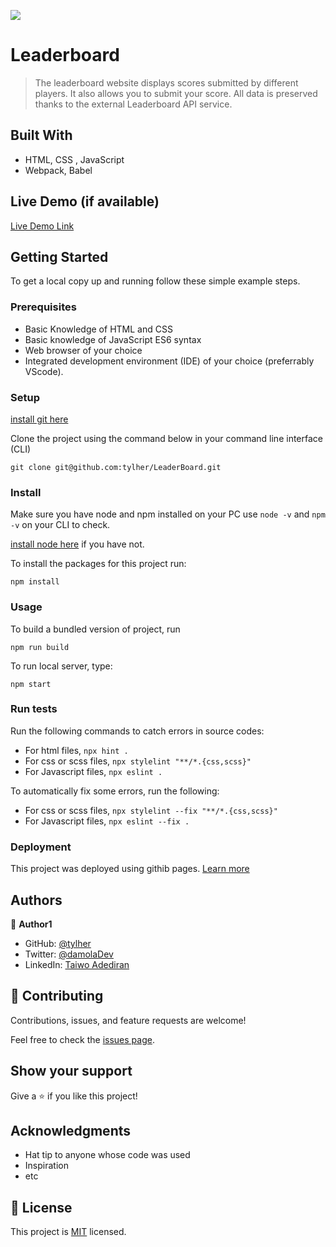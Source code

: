 ![](https://img.shields.io/badge/Microverse-blueviolet)

# Leaderboard

> The leaderboard website displays scores submitted by different players. It also allows you to submit your score. All data is preserved thanks to the external Leaderboard API service.


## Built With

- HTML, CSS , JavaScript
- Webpack, Babel

## Live Demo (if available)

[Live Demo Link](https://tylher.github.io/LeaderBoard/)


## Getting Started

To get a local copy up and running follow these simple example steps.

### Prerequisites
- Basic Knowledge of HTML and CSS
- Basic knowledge of JavaScript ES6 syntax
- Web browser of your choice
- Integrated development environment (IDE) of your choice (preferrably VScode).

### Setup
[install git here](https://git-scm.com/downloads)

Clone the project using the command below in your command line interface (CLI)
```
git clone git@github.com:tylher/LeaderBoard.git
```

### Install
Make sure you have node and npm installed on your PC use `node -v` and `npm -v` on your CLI to check.

[install node here](https://nodejs.org/en/download/) if you have not.

To install the packages for this project run:
```
npm install
```

### Usage
To build a bundled version of project, run
```
npm run build
```
To run local server, type:
```
npm start
```

### Run tests
Run the following commands to catch errors in source codes:
- For html files, `npx hint .`
- For css or scss files, `npx stylelint "**/*.{css,scss}"`
- For Javascript files, `npx eslint .`

To automatically fix some errors, run the following:
- For css or scss files, `npx stylelint --fix "**/*.{css,scss}"`
- For Javascript files, `npx eslint --fix .`

### Deployment
This project was deployed using githib pages. [Learn more](https://docs.github.com/en/pages/quickstart)


## Authors

👤 **Author1**

- GitHub: [@tylher](https://github.com/tylher)
- Twitter: [@damolaDev](https://twitter.com/Damoladev)
- LinkedIn: [Taiwo Adediran](https://www.linkedin.com/in/taiwo-adediran-327654127/)

## 🤝 Contributing

Contributions, issues, and feature requests are welcome!

Feel free to check the [issues page](../../issues/).

## Show your support

Give a ⭐️ if you like this project!

## Acknowledgments

- Hat tip to anyone whose code was used
- Inspiration
- etc

## 📝 License

This project is [MIT](./MIT.md) licensed.
